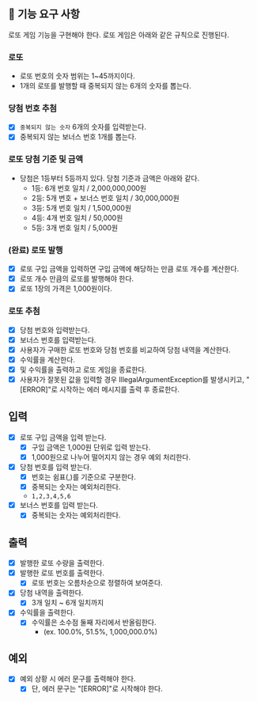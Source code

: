 ## 🚀 기능 요구 사항
로또 게임 기능을 구현해야 한다. 로또 게임은 아래와 같은 규칙으로 진행된다.

### 로또
- 로또 번호의 숫자 범위는 1~45까지이다.
- 1개의 로또를 발행할 때 중복되지 않는 6개의 숫자를 뽑는다.

### 당첨 번호 추첨
- [x] `중복되지 않는 숫자` 6개의 숫자를 입력받는다.
- [x] 중복되지 않는 보너스 번호 1개를 뽑는다.

### 로또 당첨 기준 및 금액
- 당첨은 1등부터 5등까지 있다. 당첨 기준과 금액은 아래와 같다.
    - 1등: 6개 번호 일치 / 2,000,000,000원
    - 2등: 5개 번호 + 보너스 번호 일치 / 30,000,000원
    - 3등: 5개 번호 일치 / 1,500,000원
    - 4등: 4개 번호 일치 / 50,000원
    - 5등: 3개 번호 일치 / 5,000원

### (완료) 로또 발행
- [x] 로또 구입 금액을 입력하면 구입 금액에 해당하는 만큼 로또 개수를 계산한다.
- [x] 로또 개수 만큼의 로또를 발행해야 한다.
- [x] 로또 1장의 가격은 1,000원이다.

### 로또 추첨
- [x] 당첨 번호와 입력받는다.
- [x] 보너스 번호를 입력받는다.
- [x] 사용자가 구매한 로또 번호와 당첨 번호를 비교하여 당첨 내역을 계산한다.
- [x] 수익률을 계산한다.
- [x] 및 수익률을 출력하고 로또 게임을 종료한다.
- [x] 사용자가 잘못된 값을 입력할 경우 IllegalArgumentException를 발생시키고, "[ERROR]"로 시작하는 에러 메시지를 출력 후 종료한다.

## 입력
- [x] 로또 구입 금액을 입력 받는다.
  - [x] 구입 금액은 1,000원 단위로 입력 받는다.
  - [x] 1,000원으로 나누어 떨어지지 않는 경우 예외 처리한다.
- [x] 당첨 번호를 입력 받는다.
  - [x] 번호는 쉼표(,)를 기준으로 구분한다.
  - [x] 중복되는 숫자는 예외처리한다.
  - ```1,2,3,4,5,6```
- [x] 보너스 번호를 입력 받는다.
  - [x] 중복되는 숫자는 예외처리한다.

## 출력
- [x] 발행한 로또 수량을 출력한다.
- [x] 발행한 로또 번호를 출력한다.
  - [x] 로또 번호는 오름차순으로 정렬하여 보여준다.
- [x] 당첨 내역을 출력한다.
  - [x] 3개 일치 ~ 6개 일치까지
- [x] 수익률을 출력한다.
  - [x] 수익률은 소수점 둘째 자리에서 반올림한다. 
    - (ex. 100.0%, 51.5%, 1,000,000.0%)

## 예외
- [x] 예외 상황 시 에러 문구를 출력해야 한다.
  - [x] 단, 에러 문구는 "[ERROR]"로 시작해야 한다.